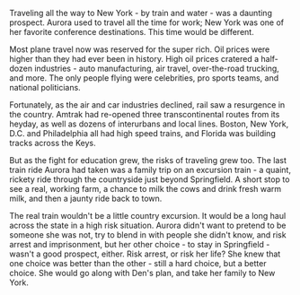 Traveling all the way to New York - by train and water - was a daunting prospect. Aurora used to travel all the time for work; New York was one of her favorite conference destinations. This time would be different.

Most plane travel now was reserved for the super rich. Oil prices were higher than they had ever been in history. High oil prices cratered a half-dozen industries - auto manufacturing, air travel, over-the-road trucking, and more. The only people flying were celebrities, pro sports teams, and national politicians. 

Fortunately, as the air and car industries declined, rail saw a resurgence in the country. Amtrak had re-opened three transcontinental routes from its heyday, as well as dozens of interurbans and local lines. Boston, New York, D.C. and Philadelphia all had high speed trains, and Florida was building tracks across the Keys.

But as the fight for education grew, the risks of traveling grew too. The last train ride Aurora had taken was a family trip on an excursion train - a quaint, rickety ride through the countryside just beyond Springfield. A short stop to see a real, working farm, a chance to milk the cows and drink fresh warm milk, and then a jaunty ride back to town. 

The real train wouldn't be a little country excursion. It would be a long haul across the state in a high risk situation. Aurora didn't want to pretend to be someone she was not, try to blend in with people she didn't know, and risk arrest and imprisonment, but her other choice - to stay in Springfield - wasn't a good prospect, either. Risk arrest, or risk her life? She knew that one choice was better than the other - still a hard choice, but a better choice. She would go along with Den's plan, and take her family to New York. 


